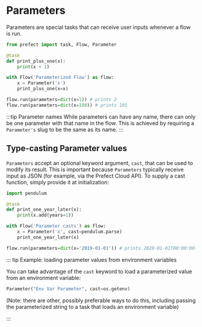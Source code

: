 # Parameters

Parameters are special tasks that can receive user inputs whenever a flow is run.

```python
from prefect import task, Flow, Parameter

@task
def print_plus_one(x):
    print(x + 1)

with Flow('Parameterized Flow') as flow:
    x = Parameter('x')
    print_plus_one(x=x)

flow.run(parameters=dict(x=1)) # prints 2
flow.run(parameters=dict(x=100)) # prints 101
```

:::tip Parameter names
While parameters can have any name, there can only be one parameter with that name in the flow. This is achieved by requiring a `Parameter's` slug to be the same as its name.
:::

## Type-casting Parameter values

`Parameters` accept an optional keyword argument, `cast`, that can be used to modify its result. This is important because `Parameters` typically receive input as JSON (for example, via the Prefect Cloud API). To supply a cast function, simply provide it at initialization:

```python
import pendulum

@task
def print_one_year_later(x):
    print(x.add(years=1))

with Flow('Parameter casts') as flow:
    x = Parameter('x', cast=pendulum.parse)
    print_one_year_later(x)

flow.run(parameters=dict(x='2019-01-01')) # prints 2020-01-01T00:00:00+00:00
```

::: tip Example: loading parameter values from environment variables

You can take advantage of the `cast` keyword to load a parameterized value from an environment variable:

```python
Parameter("Env Var Parameter", cast=os.getenv)
```

(Note: there are other, possibly preferable ways to do this, including passing the parameterized string to a task that loads an environment variable)

:::
